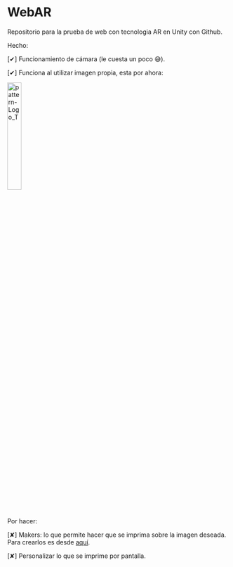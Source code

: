 # WebAR

Repositorio para la prueba de web con tecnologia AR en Unity con Github.

Hecho:

[✔] Funcionamiento de cámara (le cuesta un poco 😅).

[✔] Funciona al utilizar imagen propia, esta por ahora:

<img src="https://github.com/marioOrtunez/WebAR/assets/162109593/890789ce-2a16-4a89-ae3b-0eff318d44c8" alt="pattern-Logo_T" style="width:25%;height:25%;">

Por hacer: 

[✘] Makers: lo que permite hacer que se imprima sobre la imagen deseada. 
Para crearlos es desde [aquí](https://jeromeetienne.github.io/AR.js/three.js/examples/marker-training/examples/generator.html).

[✘] Personalizar lo que se imprime por pantalla. 
